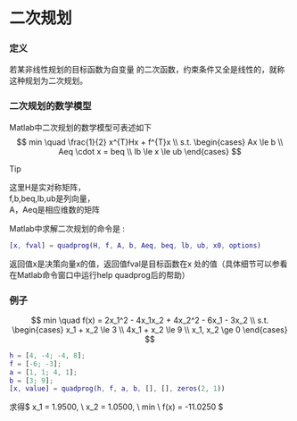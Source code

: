 # 二次规划

### 定义
若某非线性规划的目标函数为自变量 的二次函数，约束条件又全是线性的，就称这种规划为二次规划。

### 二次规划的数学模型
Matlab中二次规划的数学模型可表述如下
$$
min \quad \frac{1}{2} x^{T}Hx + f^{T}x \\
s.t.
\begin{cases}
Ax \le b \\
Aeq \cdot x = beq \\
lb \le x \le ub
\end{cases}
$$

> [!TIP]
这里H是实对称矩阵，  
f,b,beq,lb,ub是列向量，  
A，Aeq是相应维数的矩阵

Matlab中求解二次规划的命令是 :
```matlab
[x, fval] = quadprog(H, f, A, b, Aeq, beq, lb, ub, x0, options)
```
返回值x是决策向量x的值，返回值fval是目标函数在x 处的值（具体细节可以参看在Matlab命令窗口中运行help quadprog后的帮助）

### 例子
$$ min \quad f(x) = 2x_1^2 - 4x_1x_2 + 4x_2^2 - 6x_1 - 3x_2 \\
s.t.
\begin{cases}
x_1 + x_2 \le 3 \\
4x_1 + x_2 \le 9 \\
x_1, x_2 \ge 0 
\end{cases}
$$

```matlab
h = [4, -4; -4, 8];
f = [-6; -3];
a = [1, 1; 4, 1];
b = [3; 9];
[x, value] = quadprog(h, f, a, b, [], [], zeros(2, 1))
```
求得$ x_1 = 1.9500, \ x_2 = 1.0500, \ min \ f(x) = -11.0250 $